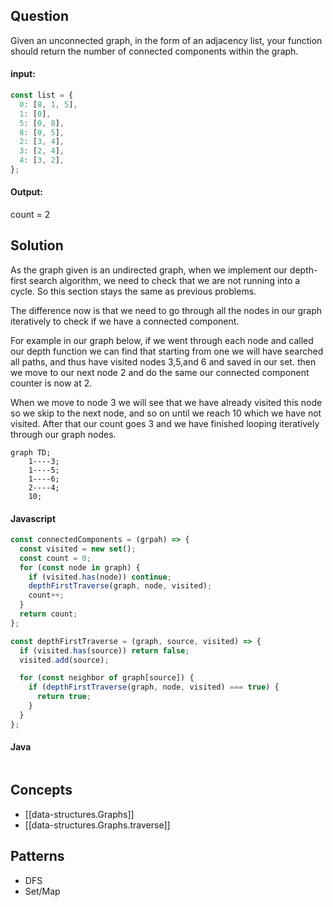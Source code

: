 
## Question

Given an unconnected graph, in the form of an adjacency list, your function should return the number of connected components within the graph.

#### input:

```javascript
const list = {
  0: [8, 1, 5],
  1: [0],
  5: [0, 8],
  8: [0, 5],
  2: [3, 4],
  3: [2, 4],
  4: [3, 2],
};
```

#### Output:

count = 2

## Solution

As the graph given is an undirected graph, when we implement our depth-first search algorithm, we need to check that we are not running into a cycle. So this section stays the same as previous problems.

The difference now is that we need to go through all the nodes in our graph iteratively to check if we have a connected component.

For example in our graph below, if we went through each node and called our depth function we can find that starting from one we will have searched all paths, and thus have visited nodes 3,5,and 6 and saved in our set. then we move to our next node 2 and do the same our connected component counter is now at 2.

When we move to node 3 we will see that we have already visited this node so we skip to the next node, and so on until we reach 10 which we have not visited. After that our count goes 3 and we have finished looping iteratively through our graph nodes.

```mermaid
graph TD;
    1----3;
    1----5;
    1----6;
    2----4;
    10;

```

#### Javascript

```javascript
const connectedComponents = (grpah) => {
  const visited = new set();
  const count = 0;
  for (const node in graph) {
    if (visited.has(node)) continue;
    depthFirstTraverse(graph, node, visited);
    count++;
  }
  return count;
};

const depthFirstTraverse = (graph, source, visited) => {
  if (visited.has(source)) return false;
  visited.add(source);

  for (const neighbor of graph[source]) {
    if (depthFirstTraverse(graph, node, visited) === true) {
      return true;
    }
  }
};
```

#### Java

```java

```

## Concepts

- [[data-structures.Graphs]]
- [[data-structures.Graphs.traverse]]

## Patterns

- DFS
- Set/Map
